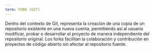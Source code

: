 ```yaml
---
term: FORK (GIT)
---
```


Dentro del contexto de Git, representa la creación de una copia de un repositorio existente en una nueva cuenta, permitiendo así al usuario modificar, probar o desarrollar el proyecto de manera independiente del repositorio original. Los forks facilitan la colaboración y contribución en proyectos de código abierto sin afectar al repositorio fuente.